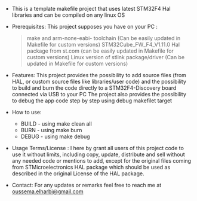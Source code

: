 * This is a template makefile project that uses latest STM32F4 Hal libraries and can be compiled on any linux OS

* Prerequisites:
  This project supposes you have on your PC :
  > make and arm-none-eabi- toolchain  (Can be easily updated in Makefile for custom versions)
  > STM32Cube_FW_F4_V1.11.0 Hal package from st.com (can be easily updated in Makefile for custom versions)
  > Linux version of stlink package/driver (Can be updated in Makefile for custom versions)

* Features:
  This project provides the possibility to add source files (from HAL, or custom source files like libraries/user code)
  and the possibility to build and burn the code directly to a STM32F4-Discovery board connected via USB to your PC
  The project also provides the possibility to debug the app code step by step using debug makefilet target

* How to use:
  - BUILD - using make clean all
  - BURN  - using make burn
  - DEBUG - using make debug

* Usage Terms/License :
  I here by grant all users of this project code to use it without limits, including copy, update, distribute and sell
  without any needed code or mentions to add, except for the original files coming from STMicroelectronics HAL package
  which should be used as described in the original License of the HAL package.

* Contact:
  For any updates or remarks feel free to reach me at oussema.elharbi@gmail.com
